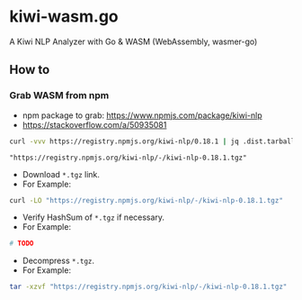 # kiwi-wasm.go

A Kiwi NLP Analyzer with Go &amp; WASM (WebAssembly, wasmer-go)

## How to

### Grab WASM from npm

* npm package to grab: https://www.npmjs.com/package/kiwi-nlp
* https://stackoverflow.com/a/50935081

```bash
curl -vvv https://registry.npmjs.org/kiwi-nlp/0.18.1 | jq .dist.tarball
```

```
"https://registry.npmjs.org/kiwi-nlp/-/kiwi-nlp-0.18.1.tgz"
```

* Download `*.tgz` link.
* For Example:

```bash
curl -LO "https://registry.npmjs.org/kiwi-nlp/-/kiwi-nlp-0.18.1.tgz"
```

* Verify HashSum of `*.tgz` if necessary.
* For Example:

```bash
# TODO
```

* Decompress `*.tgz`.
* For Example:

```bash
tar -xzvf "https://registry.npmjs.org/kiwi-nlp/-/kiwi-nlp-0.18.1.tgz"
```
